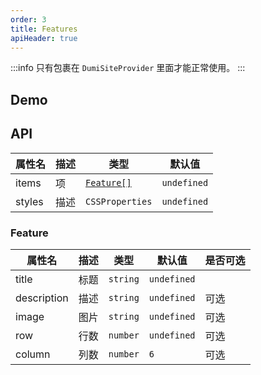 ```yaml
---
order: 3
title: Features
apiHeader: true
---
```


:::info
只有包裹在 `DumiSiteProvider` 里面才能正常使用。
:::

## Demo

<code src="./demos/Features"></code>

## API

| 属性名 | 描述 | 类型                    | 默认值      |
| ------ | ---- | ----------------------- | ----------- |
| items  | 项   | [`Feature[]`](#feature) | `undefined` |
| styles | 描述 | `CSSProperties`         | `undefined` |

### Feature

| 属性名      | 描述 | 类型     | 默认值      | 是否可选 |
| ----------- | ---- | -------- | ----------- | -------- |
| title       | 标题 | `string` | `undefined` |          |
| description | 描述 | `string` | `undefined` | 可选     |
| image       | 图片 | `string` | `undefined` | 可选     |
| row         | 行数 | `number` | `undefined` | 可选     |
| column      | 列数 | `number` | `6`         | 可选     |
